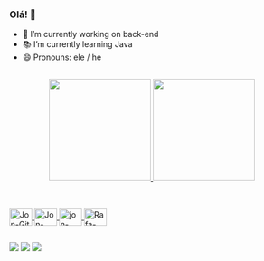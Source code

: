 ### Olá! 👋

- 🔭 I’m currently working on back-end
- :books: I’m currently learning Java
- 😄 Pronouns: ele / he 
##
<div align="center">
  <a href="https://github.com/jonatasmarquesb">
  <img height="180em" src="https://github-readme-stats.vercel.app/api?username=jonatasmarquesb&show_icons=false&theme=dark&include_all_commits=true&count_private=true"/>
  <img height="180em" src="https://github-readme-stats.vercel.app/api/top-langs/?username=jonatasmarquesb&layout=compact&langs_count=7&theme=dark"/>
</div>
  
 ##
  
  <div style="display: inline_block"><br>
  <img align="center" alt="Jon-Git" height="30" width="40" src="https://cdn.jsdelivr.net/gh/devicons/devicon/icons/git/git-original-wordmark.svg">

  <img align="center" alt="Jon-java" height="30" width="40" src="https://cdn.jsdelivr.net/gh/devicons/devicon/icons/java/java-original-wordmark.svg">
  <img align="center" alt="jon-mysql" height="30" width="40" src="https://cdn.jsdelivr.net/gh/devicons/devicon/icons/mysql/mysql-original-wordmark.svg">
  <img align="center" alt="Rafa-CSS" height="30" width="40" src="https://cdn.jsdelivr.net/gh/devicons/devicon/icons/spring/spring-original-wordmark.svg"> 
  </div>
  
##
  
 <div> 
  
 
  <a href = "mailto:marquesjon@gmail.com"><img src="https://img.shields.io/badge/Gmail-D14836?style=for-the-badge&logo=gmail&logoColor=white" target="_blank"></a>
  <a href="https://www.linkedin.com/in/jonatasmarquesb/" target="_blank"><img src="https://img.shields.io/badge/-LinkedIn-%230077B5?style=for-the-badge&logo=linkedin&logoColor=white" target="_blank"></a> 
   <a href = "http://api.whatsapp.com/send?phone=5581988164550"><img src="https://img.shields.io/badge/WhatsApp-25D366?style=for-the-badge&logo=whatsapp&logoColor=white" target="_blank"></a>
 
 
</div>
